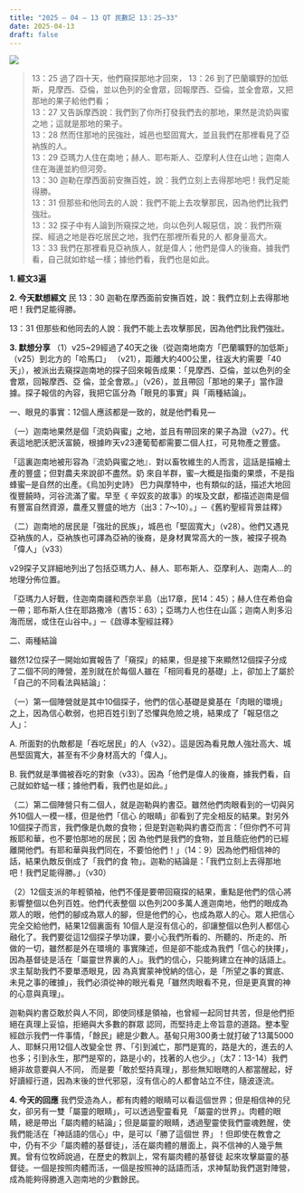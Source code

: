 ```yaml
---
title: "2025 – 04 – 13 QT 民數記 13：25~33"
date: 2025-04-13
draft: false
---
```


![](/images/qt.jpg)

> 13：25 過了四十天，他們窺探那地才回來， 
> 13：26 到了巴蘭曠野的加低斯，見摩西、亞倫，並以色列的全會眾，回報摩西、亞倫，並全會眾，又把那地的果子給他們看；  
> 13：27 又告訴摩西說：我們到了你所打發我們去的那地，果然是流奶與蜜之地；這就是那地的果子。  
> 13：28 然而住那地的民強壯，城邑也堅固寬大，並且我們在那裡看見了亞衲族的人。  
> 13：29 亞瑪力人住在南地；赫人、耶布斯人、亞摩利人住在山地；迦南人住在海邊並約但河旁。  
> 13：30 迦勒在摩西面前安撫百姓，說：我們立刻上去得那地吧！我們足能得勝。  
> 13：31 但那些和他同去的人說：我們不能上去攻擊那民，因為他們比我們強壯。  
> 13：32 探子中有人論到所窺探之地，向以色列人報惡信，說：我們所窺探、經過之地是吞吃居民之地，我們在那裡所看見的人
> 都身量高大。  
> 13：33 我們在那裡看見亞衲族人，就是偉人；他們是偉人的後裔。據我們看，自己就如蚱蜢一樣；據他們看，我們也是如此。  

**1. 經文3遍**


**2. 今天默想經文**
民 13：30 迦勒在摩西面前安撫百姓，說：我們立刻上去得那地吧！我們足能得勝。

13：31 但那些和他同去的人說：我們不能上去攻擊那民，因為他們比我們強壯。

**3. 默想分享**
（1）v25~29經過了40天之後（從迦南地南方「巴蘭曠野的加低斯」（v25）到北方的「哈馬口」
（v21），距離大約400公里，往返大約需要「40天」），被派出去窺探迦南地的探子回來報告成果：「見摩西、亞倫，並以色列的全會眾，回報摩西、亞
倫，並全會眾。」（v26），並且帶回「那地的果子」當作證據。探子報信的內容，我把它區分為「眼見的事實」與「兩種結論」。

一、眼見的事實：12個人應該都是一致的，就是他們看見—

（一）迦南地果然是個「流奶與蜜」之地，並且有帶回來的果子為證（v27）。代表這地肥沃肥沃富饒，根據昨天v23連葡萄都需要二個人扛，可見物產之豐盛。

「這裏迦南地被形容為『流奶與蜜之地』．對以畜牧維生的人而言，這話是描繪土產的豐盛；但對農夫來說卻不盡然。奶
來自羊群，蜜─大概是指棗的果漿，不是指蜂蜜─是自然的出產。《烏加列史詩》 巴力與摩特中，也有類似的話，描述大地回復豐饒時，河谷流滿了蜜。早至《 
辛奴亥的故事》的埃及文獻，都描述迦南是個有豐富自然資源，農產又豐盛的地方（出3：7～10）。」─《舊約聖經背景註釋》

（二）迦南地的居民是「強壯的民族」，城邑也「堅固寬大」（v28）。他們又遇見亞衲族的人，亞衲族也可譯為亞衲的後裔，是身材異常高大的一族，被探子視為「偉人」（v33）

v29探子又詳細地列出了包括亞瑪力人、赫人、耶布斯人、亞摩利人、迦南人…的地理分佈位置。

「亞瑪力人好戰，住迦南南疆和西奈半島（出17章，民14：45）；赫人住在希伯侖一帶；耶布斯人住在耶路撒冷（書15：63）；亞瑪力人也住在山區；迦南人則多沿海而居，或住在山谷中。」─《啟導本聖經註釋》

二、兩種結論

雖然12位探子一開始如實報告了「窺探」的結果，但是接下來顯然12個探子分成了二個不同的陣營，差別就在於每個人雖在「相同看見的基礎」上，卻加上了屬於「自己的不同看法與結論」：

（一）第一個陣營就是其中10個探子，他們的信心基礎是奠基在「肉眼的環境」之上，因為信心軟弱，也把百姓引到了恐懼與危險之境，結果成了「報惡信之人」：

A. 所面對的仇敵都是「吞吃居民」的人（v32）。這是因為看見敵人強壯高大、城邑堅固寬大，甚至有不少身材高大的「偉人」。

B. 我們就是準備被吞吃的對象（v33）。因為「他們是偉人的後裔，據我們看，自己就如蚱蜢一樣；據他們看，我們也是如此。」

（二）第二個陣營只有二個人，就是迦勒與約書亞。雖然他們肉眼看到的一切與另外10個人一模一樣，但是他們「信心
的眼睛」卻看到了完全相反的結果。對另外10個探子而言，我們像是仇敵的食物；但是對迦勒與約書亞而言：「但你們不可背叛耶和華，也不要怕那地的居民；因
為他們是我們的食物，並且蔭庇他們的已經離開他們。有耶和華與我們同在，不要怕他們！」（14：9）因為他們相信神的話，結果仇敵反倒成了「我們的食
物」。迦勒的結論是：「我們立刻上去得那地吧！我們足能得勝。」（v30）

（2）12個支派的年輕領袖，他們不僅是要帶回窺探的結果，重點是他們的信心將影響整個以色列百姓。他們代表整個
以色列200多萬人進迦南地，他們的眼成為眾人的眼，他們的腳成為眾人的腳，但是他們的心，也成為眾人的心。眾人把信心完全交給他們，結果12個裏面有
10個人是沒有信心的，卻讓整個以色列人都信心融化了。我們要從這12個探子學功課，要小心我們所看的、所聽的、所走的、所做的一切，雖然都是外在環境的
事實陳述，但是卻不能成為我們「信心的抉擇」，因為基督徒是活在「屬靈世界裏的人」。我們的信心，只能夠建立在神的話語上。求主幫助我們不要單憑眼見，因
為真實蒙神悅納的信心，是「所望之事的實底、未見之事的確據」，我們必須從神的眼光看見「雖然肉眼看不見，但是更真實的神的心意與真理」。

迦勒與約書亞敢於與人不同，即使同樣是領袖，也曾經一起同甘共苦，但是他們拒絕在真理上妥協，拒絕與大多數的群眾
認同，而堅持走上帝旨意的道路。整本聖經啟示我們一件事情，「餘民」總是少數人。基甸只用300勇士就打破了13萬5000人、耶穌只用12個人改變全世
界、「引到滅亡，那門是寬的，路是大的，進去的人也多；引到永生，那門是窄的，路是小的，找著的人也少。」（太7：13-14）我們絕非故意要與人不同，
而是要「敢於堅持真理」，那些無知眼瞎的人都當醒起，好好讀經行道，因為末後的世代邪惡，沒有信心的人都會站立不住，隨波逐流。

**4. 今天的回應**
我們受造為人，都有肉體的眼睛可以看這個世界；但是相信神的兒女，卻另有一雙「屬靈的眼睛」，可以透過聖靈看見
「屬靈的世界」。肉體的眼睛，總是帶出「屬肉體的結論」；但是屬靈的眼睛，透過聖靈使我們靈魂甦醒，使我們能活在「神話語的信心」中，是可以「勝了這個世
界」！但即使在教會之中，仍有不少「屬肉體的基督徒」，活在屬肉體的層面上，與不信神的人幾乎無異。曾有位牧師說過，在歷史的教訓上，常有屬肉體的基督徒
起來攻擊屬靈的基督徒。一個是按照肉體而活，一個是按照神的話語而活，求神幫助我們選對陣營，成為能夠得勝進入迦南地的少數餘民。